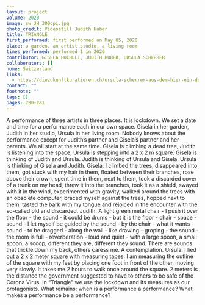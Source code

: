 ```yaml
---
layout: project
volume: 2020
image: sw_JH_300dpi.jpg
photo_credit: Videostill Judith Huber
title: TRIANGLE
first_performed: first performed on May 05, 2020
place: a garden, an artist studio, a living room
times_performed: performed 1 in 2020
contributor: GISELA HOCHULI, JUDITH HUBER, URSULA SCHERRER
collaborators: []
home: Switzerland
links:
  - https://diezukunftkuratieren.ch/ursula-scherrer-aus-dem-hier-ein-dort-machen-2/
contact: ""
footnote: ""
tags: []
pages: 280-281
---
```


A performance of three artists in three places.
It is lockdown. We set a date and time for a performance each in our own space. Gisela in her garden, Judith in her studio, Ursula in her living room. Nobody knows about the performance except for Judith’s partner and Gisela’s partner and her parents.
We all start at the same time. Gisela is climbing a dead tree, Judith is listening into the space, Ursula is stepping into a 2 x 2 m square.
Gisela is thinking of Judith and Ursula. Judith is thinking of Ursula and Gisela, Ursula is thinking of Gisela and Judith.
Gisela: I climbed the trees, disappeared into them, got stuck with my hair in them, floated between their branches, rose above their crown, spent time in them, next to them, took a discarded cover of a trunk on my head, threw it into the branches, took it as a shield, swayed with it in the wind, experimented with gravity, walked around the trees with an obsolete computer, braced myself against the trees, hopped next to them, tasted the bark with my tongue and rejoiced in the encounter with the so-called old and discarded.
Judith: A light green metal chair - I push it over the floor - the sound - it could be drums - but it is the floor - chair - space - sound - I let myself be guided by the sound - by the chair - what it wants - sound - to be dragged - along the wall - like drawing - groping - the sound - the room is full - reverberation - loud and quiet - with a large spoon, a small spoon, a scoop, different they are, different they sound. There are sounds that trickle down my back, others caress me. A contemplation.
Ursula: I lied out a 2 x 2 meter square with measuring tapes. I am measuring the outline of the square with my feet by placing one foot in front of the other, moving very slowly. It takes me 2 hours to walk once around the square. 2 meters is the distance the government suggested to have to others to be safe of the Corona Virus.
In “Triangle” we use the lockdown and its measures as our protagonists. What remains: when is a performance a performance? What makes a performance be a performance?
